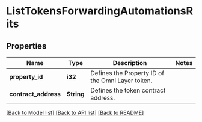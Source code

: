 # ListTokensForwardingAutomationsRits

## Properties

Name | Type | Description | Notes
------------ | ------------- | ------------- | -------------
**property_id** | **i32** | Defines the Property ID of the Omni Layer token. | 
**contract_address** | **String** | Defines the token contract address. | 

[[Back to Model list]](../README.md#documentation-for-models) [[Back to API list]](../README.md#documentation-for-api-endpoints) [[Back to README]](../README.md)


